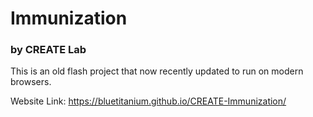 # Immunization
### by CREATE Lab

This is an old flash project that now recently updated to run on modern browsers.

Website Link: https://bluetitanium.github.io/CREATE-Immunization/
